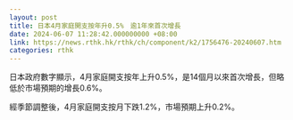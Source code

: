 ```yaml
---
layout: post
title: 日本4月家庭開支按年升0.5%　逾1年來首次增長
date: 2024-06-07 11:28:42.000000000 +08:00
link: https://news.rthk.hk/rthk/ch/component/k2/1756476-20240607.htm
categories: rthk
---
```


日本政府數字顯示，4月家庭開支按年上升0.5%，是14個月以來首次增長，但略低於市場預期的增長0.6%。

經季節調整後，4月家庭開支按月下跌1.2%，市場預期上升0.2%。
